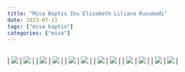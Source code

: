 ```yaml
---
title: "Misa Baptis Ibu Elizabeth Liliana Kusumadi"
date: 2023-07-11
tags: ["misa baptis"]
categories: ["misa"]
---
```

| | |
|---|---|

| ![](/img/misa11jul23.avif) | ![](/img/misa11jul231.avif) | 
| ![](/img/misa11jul232.avif) | ![](/img/misa11jul233.avif) |
| ![](/img/misa11jul234.avif) | ![](/img/misa11jul235.avif) | 
| ![](/img/misa11jul236.avif) | ![](/img/misa11jul237.avif)  |
| ![](/img/misa11jul238.avif) | ![](/img/misa11jul239.avif) | 
| ![](/img/misa11jul2310.avif) | ![](/img/misa11jul2311.avif) |